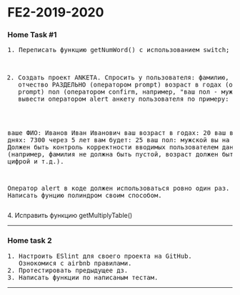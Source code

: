 # FE2-2019-2020
<h3>Home Task #1</h3>
<pre>
1. Переписать функцию getNumWord() с использованием switch;

2. Создать проект ANKETA. Спросить у пользователя:
фамилию, имя, отчество РАЗДЕЛЬНО (оператором prompt)
возраст в годах (оператором prompt)
пол (оператором confirm, например, "ваш пол - мужской?")
и вывести оператором alert анкету пользователя по примеру:

ваше ФИО: Иванов Иван Иванович
ваш возраст в годах: 20
ваш возраст в днях: 7300
через 5 лет вам будет: 25
ваш пол: мужской
вы на пенсии: нет
Должен быть контроль корректности вводимых пользователем данных (например, фамилия не должна быть пустой, возраст должен быть корректной цифрой и т.д.).

Оператор alert в коде должен использоваться ровно один раз.
3. Написать фунцию полиндром своим способом.</pre>
4. Исправить функцию getMultiplyTable()
<hr />
<h3>Home task 2</h3>
<pre>
1. Настроить ESlint для своего проекта на GitHub.
   Ознокомися с airbnb правилами.
2. Протестировать предыдущее дз.
3. Написать функции по написаным тестам.
</pre>
<hr />
